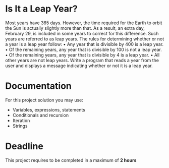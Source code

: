 # Is It a Leap Year?

Most years have 365 days. 
However, the time required for the Earth to orbit the Sun is actually slightly more than that. As a result, an extra day, February 29, is included in some years to correct for this difference. 
Such years are referred to as leap years.
The rules for determining whether or not a year is a leap year follow:
• Any year that is divisible by 400 is a leap year.
• Of the remaining years, any year that is divisible by 100 is not a leap year. 
• Of the remaining years, any year that is divisible by 4 is a leap year.
• All other years are not leap years.
Write a program that reads a year from the user and displays a message indicating whether or not it is a leap year.


# Documentation

For this project solution you may use:

- Variables, expressions, statements
- Conditionals and recursion
- Iteration
- Strings

# Deadline

This project requires to be completed in a maximum of **2 hours**
